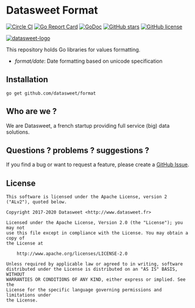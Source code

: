 # Datasweet Format

[![Circle CI](https://circleci.com/gh/datasweet/format.svg?style=svg)](https://circleci.com/gh/datasweet/format) [![Go Report Card](https://goreportcard.com/badge/github.com/datasweet/format)](https://goreportcard.com/report/github.com/datasweet/format) [![GoDoc](https://godoc.org/github.com/datasweet/format?status.png)](https://godoc.org/github.com/datasweet/format) [![GitHub stars](https://img.shields.io/github/stars/datasweet/format.svg)](https://github.com/datasweet/format/stargazers)
[![GitHub license](https://img.shields.io/github/license/datasweet/format.svg)](https://github.com/datasweet/format/blob/master/LICENSE)

[![datasweet-logo](https://www.datasweet.fr/wp-content/uploads/2019/02/datasweet-black.png)](http://www.datasweet.fr)

This repository holds Go libraries for values formatting.

- *format/date*: Date formatting based on unicode specification


## Installation

```
go get github.com/datasweet/format
```

## Who are we ?
We are Datasweet, a french startup providing full service (big) data solutions.

## Questions ? problems ? suggestions ?
If you find a bug or want to request a feature, please create a [GitHub Issue](https://github.com/datasweet/format/issues/new).

## License
```
This software is licensed under the Apache License, version 2 ("ALv2"), quoted below.

Copyright 2017-2020 Datasweet <http://www.datasweet.fr>

Licensed under the Apache License, Version 2.0 (the "License"); you may not
use this file except in compliance with the License. You may obtain a copy of
the License at

    http://www.apache.org/licenses/LICENSE-2.0

Unless required by applicable law or agreed to in writing, software
distributed under the License is distributed on an "AS IS" BASIS, WITHOUT
WARRANTIES OR CONDITIONS OF ANY KIND, either express or implied. See the
License for the specific language governing permissions and limitations under
the License.
```

